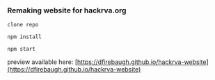 ### Remaking website for hackrva.org ###



`clone repo`

`npm install`

`npm start`

preview available here: [https://dfirebaugh.github.io/hackrva-website](https://dfirebaugh.github.io/hackrva-website)
